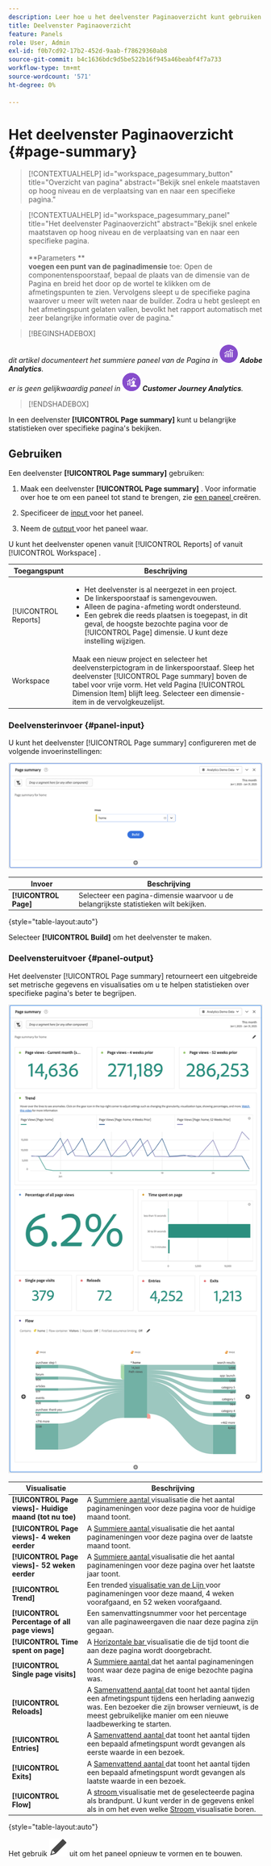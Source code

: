 ```yaml
---
description: Leer hoe u het deelvenster Paginaoverzicht kunt gebruiken om overzichtsgegevens voor een geselecteerde pagina weer te geven.
title: Deelvenster Paginaoverzicht
feature: Panels
role: User, Admin
exl-id: f0b7cd92-17b2-452d-9aab-f78629360ab8
source-git-commit: b4c1636bdc9d5be522b16f945a46beabf4f7a733
workflow-type: tm+mt
source-wordcount: '571'
ht-degree: 0%

---
```


# Het deelvenster Paginaoverzicht {#page-summary}

<!-- markdownlint-disable MD034 -->

>[!CONTEXTUALHELP]
>id="workspace_pagesummary_button"
>title="Overzicht van pagina"
>abstract="Bekijk snel enkele maatstaven op hoog niveau en de verplaatsing van en naar een specifieke pagina."

<!-- markdownlint-enable MD034 -->

<!-- markdownlint-disable MD034 -->

>[!CONTEXTUALHELP]
>id="workspace_pagesummary_panel"
>title="Het deelvenster Paginaoverzicht"
>abstract="Bekijk snel enkele maatstaven op hoog niveau en de verplaatsing van en naar een specifieke pagina.<br/><br/>**Parameters **<br/>**voegen een punt van de paginadimensie** toe: Open de componentenspoorstaaf, bepaal de plaats van de dimensie van de Pagina en breid het door op de wortel te klikken om de afmetingspunten te zien. Vervolgens sleept u de specifieke pagina waarover u meer wilt weten naar de builder. Zodra u hebt gesleept en het afmetingspunt gelaten vallen, bevolkt het rapport automatisch met zeer belangrijke informatie over de pagina."

<!-- markdownlint-enable MD034 -->


>[!BEGINSHADEBOX]

_dit artikel documenteert het summiere paneel van de Pagina in_ ![ AdobeAnalytics ](/help/assets/icons/AdobeAnalytics.svg) _**Adobe Analytics**._<br/>_er is geen gelijkwaardig paneel in_ ![ CustomerJourneyAnalytics ](/help/assets/icons/CustomerJourneyAnalytics.svg) _**Customer Journey Analytics**._

>[!ENDSHADEBOX]

In een deelvenster **[!UICONTROL Page summary]** kunt u belangrijke statistieken over specifieke pagina&#39;s bekijken.

## Gebruiken

Een deelvenster **[!UICONTROL Page summary]** gebruiken:

1. Maak een deelvenster **[!UICONTROL Page summary]** . Voor informatie over hoe te om een paneel tot stand te brengen, zie [ een paneel ](panels.md#create-a-panel) creëren.

1. Specificeer de [ input ](#panel-input) voor het paneel.

1. Neem de [ output ](#panel-output) voor het paneel waar.



U kunt het deelvenster openen vanuit [!UICONTROL Reports] of vanuit [!UICONTROL Workspace] .

| Toegangspunt | Beschrijving |
| --- | --- |
| [!UICONTROL Reports] | <ul><li>Het deelvenster is al neergezet in een project.</li><li>De linkerspoorstaaf is samengevouwen.</li><li>Alleen de pagina-afmeting wordt ondersteund.</li><li>Een gebrek die reeds plaatsen is toegepast, in dit geval, de hoogste bezochte pagina voor de [!UICONTROL Page] dimensie. U kunt deze instelling wijzigen.</li></ul> |
| Workspace | Maak een nieuw project en selecteer het deelvensterpictogram in de linkerspoorstaaf. Sleep het deelvenster [!UICONTROL Page summary] boven de tabel voor vrije vorm. Het veld Pagina [!UICONTROL Dimension Item] blijft leeg. Selecteer een dimensie-item in de vervolgkeuzelijst. |

### Deelvensterinvoer {#panel-input}

U kunt het deelvenster [!UICONTROL Page summary] configureren met de volgende invoerinstellingen:

![ overzicht van de de inputinvoer van de Pagina ](assets/page-summary-input.png)

| Invoer | Beschrijving |
| --- | --- |
| **[!UICONTROL Page]** | Selecteer een pagina-dimensie waarvoor u de belangrijkste statistieken wilt bekijken. |

{style="table-layout:auto"}


Selecteer **[!UICONTROL Build]** om het deelvenster te maken.

### Deelvensteruitvoer {#panel-output}

Het deelvenster [!UICONTROL Page summary] retourneert een uitgebreide set metrische gegevens en visualisaties om u te helpen statistieken over specifieke pagina&#39;s beter te begrijpen.

![ het summiere paneel van de Pagina ](assets/page-summary-output.png)

| Visualisatie | Beschrijving |
| --- | --- |
| **[!UICONTROL Page views]- Huidige maand (tot nu toe)** | A [ Summiere aantal ](/help/analyze/analysis-workspace/visualizations/summary-number-change.md) visualisatie die het aantal paginameningen voor deze pagina voor de huidige maand toont. |
| **[!UICONTROL Page views]- 4 weken eerder** | A [ Summiere aantal ](/help/analyze/analysis-workspace/visualizations/summary-number-change.md) visualisatie die het aantal paginameningen voor deze pagina over de laatste maand toont. |
| **[!UICONTROL Page views]- 52 weken eerder** | A [ Summiere aantal ](/help/analyze/analysis-workspace/visualizations/summary-number-change.md) visualisatie die het aantal paginameningen voor deze pagina over het laatste jaar toont. |
| **[!UICONTROL Trend]** | Een trended [ visualisatie van de Lijn ](/help/analyze/analysis-workspace/visualizations/line.md) voor paginameningen voor deze maand, 4 weken voorafgaand, en 52 weken voorafgaand. |
| **[!UICONTROL Percentage of all page views]** | Een samenvattingsnummer voor het percentage van alle paginaweergaven die naar deze pagina zijn gegaan. |
| **[!UICONTROL Time spent on page]** | A [ Horizontale bar ](/help/analyze/analysis-workspace/visualizations/horizontal-bar.md) visualisatie die de tijd toont die aan deze pagina wordt doorgebracht. |
| **[!UICONTROL Single page visits]** | A [ Summiere aantal ](/help/analyze/analysis-workspace/visualizations/summary-number-change.md) dat het aantal paginameningen toont waar deze pagina de enige bezochte pagina was. |
| **[!UICONTROL Reloads]** | A [ Samenvattend aantal ](/help/analyze/analysis-workspace/visualizations/summary-number-change.md) dat toont het aantal tijden een afmetingspunt tijdens een herlading aanwezig was. Een bezoeker die zijn browser vernieuwt, is de meest gebruikelijke manier om een nieuwe laadbewerking te starten. |
| **[!UICONTROL Entries]** | A [ Samenvattend aantal ](/help/analyze/analysis-workspace/visualizations/summary-number-change.md) dat toont het aantal tijden een bepaald afmetingspunt wordt gevangen als eerste waarde in een bezoek. |
| **[!UICONTROL Exits]** | A [ Samenvattend aantal ](/help/analyze/analysis-workspace/visualizations/summary-number-change.md) dat toont het aantal tijden een bepaald afmetingspunt wordt gevangen als laatste waarde in een bezoek. |
| **[!UICONTROL Flow]** | A [ stroom ](/help/analyze/analysis-workspace/visualizations/c-flow/flow.md) visualisatie met de geselecteerde pagina als brandpunt. U kunt verder in de gegevens enkel als in om het even welke [ Stroom ](/help/analyze/analysis-workspace/visualizations/c-flow/create-flow.md) visualisatie boren. |

{style="table-layout:auto"}

Het gebruik ![ geeft ](/help/assets/icons/Edit.svg) uit om het paneel opnieuw te vormen en te bouwen.
